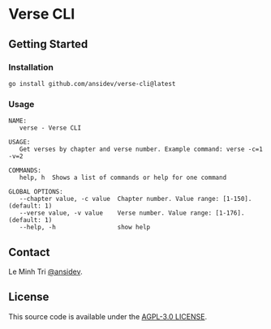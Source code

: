 # Verse CLI

## Getting Started

### Installation

```
go install github.com/ansidev/verse-cli@latest
```

### Usage

```
NAME:
   verse - Verse CLI

USAGE:
   Get verses by chapter and verse number. Example command: verse -c=1 -v=2

COMMANDS:
   help, h  Shows a list of commands or help for one command

GLOBAL OPTIONS:
   --chapter value, -c value  Chapter number. Value range: [1-150]. (default: 1)
   --verse value, -v value    Verse number. Value range: [1-176]. (default: 1)
   --help, -h                 show help
```

## Contact

Le Minh Tri [@ansidev](https://ansidev.xyz/about).

## License

This source code is available under the [AGPL-3.0 LICENSE](/LICENSE).
